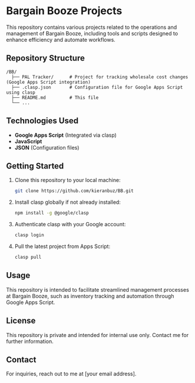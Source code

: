 # Bargain Booze Projects

This repository contains various projects related to the operations and management of Bargain Booze, including tools and scripts designed to enhance efficiency and automate workflows.

## Repository Structure

```
/BB/
  ├── PAL Tracker/      # Project for tracking wholesale cost changes (Google Apps Script integration)
  ├── .clasp.json       # Configuration file for Google Apps Script using clasp
  ├── README.md         # This file
  └── ...
```

## Technologies Used
- **Google Apps Script** (Integrated via clasp)
- **JavaScript**
- **JSON** (Configuration files)

## Getting Started
1. Clone this repository to your local machine:
   ```bash
   git clone https://github.com/kieranbuz/BB.git
   ```
2. Install clasp globally if not already installed:
   ```bash
   npm install -g @google/clasp
   ```
3. Authenticate clasp with your Google account:
   ```bash
   clasp login
   ```
4. Pull the latest project from Apps Script:
   ```bash
   clasp pull
   ```

## Usage
This repository is intended to facilitate streamlined management processes at Bargain Booze, such as inventory tracking and automation through Google Apps Script.

## License
This repository is private and intended for internal use only. Contact me for further information.

## Contact
For inquiries, reach out to me at [your email address].
